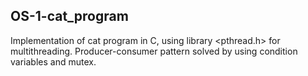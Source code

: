 ## OS-1-cat_program
Implementation of cat program in C, using library <pthread.h> for multithreading. Producer-consumer pattern solved by using condition variables and mutex.
